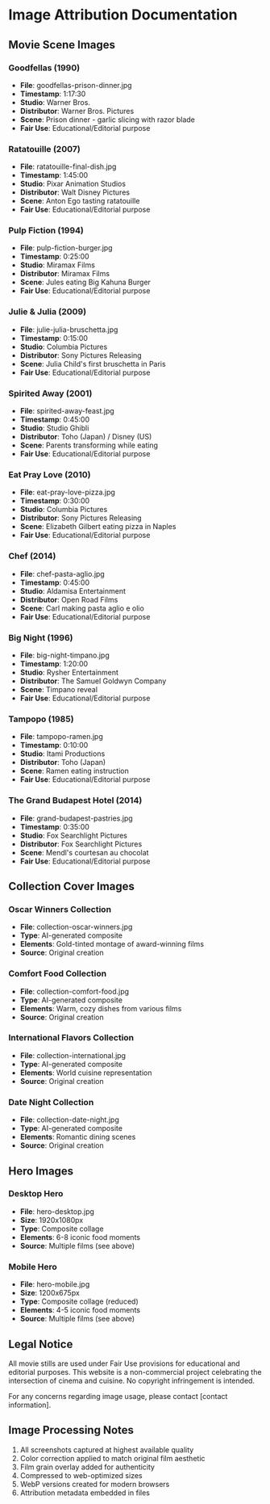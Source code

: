 # Image Attribution Documentation

## Movie Scene Images

### Goodfellas (1990)
- **File**: goodfellas-prison-dinner.jpg
- **Timestamp**: 1:17:30
- **Studio**: Warner Bros.
- **Distributor**: Warner Bros. Pictures
- **Scene**: Prison dinner - garlic slicing with razor blade
- **Fair Use**: Educational/Editorial purpose

### Ratatouille (2007)
- **File**: ratatouille-final-dish.jpg
- **Timestamp**: 1:45:00
- **Studio**: Pixar Animation Studios
- **Distributor**: Walt Disney Pictures
- **Scene**: Anton Ego tasting ratatouille
- **Fair Use**: Educational/Editorial purpose

### Pulp Fiction (1994)
- **File**: pulp-fiction-burger.jpg
- **Timestamp**: 0:25:00
- **Studio**: Miramax Films
- **Distributor**: Miramax Films
- **Scene**: Jules eating Big Kahuna Burger
- **Fair Use**: Educational/Editorial purpose

### Julie & Julia (2009)
- **File**: julie-julia-bruschetta.jpg
- **Timestamp**: 0:15:00
- **Studio**: Columbia Pictures
- **Distributor**: Sony Pictures Releasing
- **Scene**: Julia Child's first bruschetta in Paris
- **Fair Use**: Educational/Editorial purpose

### Spirited Away (2001)
- **File**: spirited-away-feast.jpg
- **Timestamp**: 0:45:00
- **Studio**: Studio Ghibli
- **Distributor**: Toho (Japan) / Disney (US)
- **Scene**: Parents transforming while eating
- **Fair Use**: Educational/Editorial purpose

### Eat Pray Love (2010)
- **File**: eat-pray-love-pizza.jpg
- **Timestamp**: 0:30:00
- **Studio**: Columbia Pictures
- **Distributor**: Sony Pictures Releasing
- **Scene**: Elizabeth Gilbert eating pizza in Naples
- **Fair Use**: Educational/Editorial purpose

### Chef (2014)
- **File**: chef-pasta-aglio.jpg
- **Timestamp**: 0:45:00
- **Studio**: Aldamisa Entertainment
- **Distributor**: Open Road Films
- **Scene**: Carl making pasta aglio e olio
- **Fair Use**: Educational/Editorial purpose

### Big Night (1996)
- **File**: big-night-timpano.jpg
- **Timestamp**: 1:20:00
- **Studio**: Rysher Entertainment
- **Distributor**: The Samuel Goldwyn Company
- **Scene**: Timpano reveal
- **Fair Use**: Educational/Editorial purpose

### Tampopo (1985)
- **File**: tampopo-ramen.jpg
- **Timestamp**: 0:10:00
- **Studio**: Itami Productions
- **Distributor**: Toho (Japan)
- **Scene**: Ramen eating instruction
- **Fair Use**: Educational/Editorial purpose

### The Grand Budapest Hotel (2014)
- **File**: grand-budapest-pastries.jpg
- **Timestamp**: 0:35:00
- **Studio**: Fox Searchlight Pictures
- **Distributor**: Fox Searchlight Pictures
- **Scene**: Mendl's courtesan au chocolat
- **Fair Use**: Educational/Editorial purpose

## Collection Cover Images

### Oscar Winners Collection
- **File**: collection-oscar-winners.jpg
- **Type**: AI-generated composite
- **Elements**: Gold-tinted montage of award-winning films
- **Source**: Original creation

### Comfort Food Collection
- **File**: collection-comfort-food.jpg
- **Type**: AI-generated composite
- **Elements**: Warm, cozy dishes from various films
- **Source**: Original creation

### International Flavors Collection
- **File**: collection-international.jpg
- **Type**: AI-generated composite
- **Elements**: World cuisine representation
- **Source**: Original creation

### Date Night Collection
- **File**: collection-date-night.jpg
- **Type**: AI-generated composite
- **Elements**: Romantic dining scenes
- **Source**: Original creation

## Hero Images

### Desktop Hero
- **File**: hero-desktop.jpg
- **Size**: 1920x1080px
- **Type**: Composite collage
- **Elements**: 6-8 iconic food moments
- **Source**: Multiple films (see above)

### Mobile Hero
- **File**: hero-mobile.jpg
- **Size**: 1200x675px
- **Type**: Composite collage (reduced)
- **Elements**: 4-5 iconic food moments
- **Source**: Multiple films (see above)

## Legal Notice

All movie stills are used under Fair Use provisions for educational and editorial purposes. This website is a non-commercial project celebrating the intersection of cinema and cuisine. No copyright infringement is intended.

For any concerns regarding image usage, please contact [contact information].

## Image Processing Notes

1. All screenshots captured at highest available quality
2. Color correction applied to match original film aesthetic
3. Film grain overlay added for authenticity
4. Compressed to web-optimized sizes
5. WebP versions created for modern browsers
6. Attribution metadata embedded in files